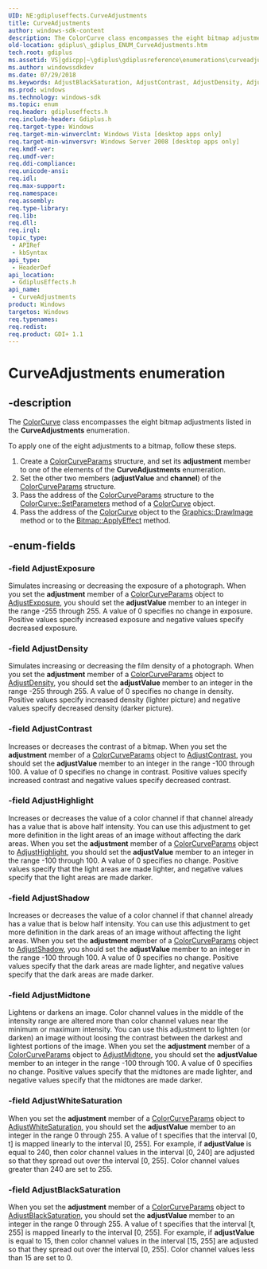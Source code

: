 ```yaml
---
UID: NE:gdipluseffects.CurveAdjustments
title: CurveAdjustments
author: windows-sdk-content
description: The ColorCurve class encompasses the eight bitmap adjustments listed in the CurveAdjustments enumeration.
old-location: gdiplus\_gdiplus_ENUM_CurveAdjustments.htm
tech.root: gdiplus
ms.assetid: VS|gdicpp|~\gdiplus\gdiplusreference\enumerations\curveadjustments.htm
ms.author: windowssdkdev
ms.date: 07/29/2018
ms.keywords: AdjustBlackSaturation, AdjustContrast, AdjustDensity, AdjustExposure, AdjustHighlight, AdjustMidtone, AdjustShadow, AdjustWhiteSaturation, CurveAdjustments, CurveAdjustments enumeration [GDI+], _gdiplus_ENUM_CurveAdjustments, gdiplus._gdiplus_ENUM_CurveAdjustments, gdipluseffects/AdjustBlackSaturation, gdipluseffects/AdjustContrast, gdipluseffects/AdjustDensity, gdipluseffects/AdjustExposure, gdipluseffects/AdjustHighlight, gdipluseffects/AdjustMidtone, gdipluseffects/AdjustShadow, gdipluseffects/AdjustWhiteSaturation, gdipluseffects/CurveAdjustments
ms.prod: windows
ms.technology: windows-sdk
ms.topic: enum
req.header: gdipluseffects.h
req.include-header: Gdiplus.h
req.target-type: Windows
req.target-min-winverclnt: Windows Vista [desktop apps only]
req.target-min-winversvr: Windows Server 2008 [desktop apps only]
req.kmdf-ver: 
req.umdf-ver: 
req.ddi-compliance: 
req.unicode-ansi: 
req.idl: 
req.max-support: 
req.namespace: 
req.assembly: 
req.type-library: 
req.lib: 
req.dll: 
req.irql: 
topic_type:
 - APIRef
 - kbSyntax
api_type:
 - HeaderDef
api_location:
 - GdiplusEffects.h
api_name:
 - CurveAdjustments
product: Windows
targetos: Windows
req.typenames: 
req.redist: 
req.product: GDI+ 1.1
---
```


# CurveAdjustments enumeration


## -description


The <a href="https://msdn.microsoft.com/en-us/library/ms534429(v=VS.85).aspx">ColorCurve</a> class encompasses the eight bitmap adjustments listed in the <b>CurveAdjustments</b> enumeration.

To apply one of the eight adjustments to a bitmap, follow these steps.
<ol>
<li>Create a <a href="https://msdn.microsoft.com/en-us/library/ms534060(v=VS.85).aspx">ColorCurveParams</a> structure, and set its <b>adjustment</b> member to one of the elements of the <b>CurveAdjustments</b> enumeration.</li>
<li>Set the other two members (<b>adjustValue</b> and <b>channel</b>) of the <a href="https://msdn.microsoft.com/en-us/library/ms534060(v=VS.85).aspx">ColorCurveParams</a> structure.</li>
<li>Pass the address of the <a href="https://msdn.microsoft.com/en-us/library/ms534060(v=VS.85).aspx">ColorCurveParams</a> structure to the <a href="https://msdn.microsoft.com/en-us/library/ms536241(v=VS.85).aspx">ColorCurve::SetParameters</a> method of a <a href="https://msdn.microsoft.com/en-us/library/ms534429(v=VS.85).aspx">ColorCurve</a> object.</li>
<li>Pass the address of the <a href="https://msdn.microsoft.com/en-us/library/ms534429(v=VS.85).aspx">ColorCurve</a> object to the <a href="https://msdn.microsoft.com/en-us/library/ms536058(v=VS.85).aspx">Graphics::DrawImage</a> method or to the <a href="https://msdn.microsoft.com/en-us/library/ms536284(v=VS.85).aspx">Bitmap::ApplyEffect</a> method.</li>
</ol>

## -enum-fields




### -field AdjustExposure

Simulates increasing or decreasing the exposure of a photograph. When you set the <b>adjustment</b> member of a <a href="https://msdn.microsoft.com/en-us/library/ms534060(v=VS.85).aspx">ColorCurveParams</a> object to <a href="https://msdn.microsoft.com/en-us/library/ms534098(v=VS.85).aspx">AdjustExposure</a>, you should set the <b>adjustValue</b> member to an integer in the range -255 through 255. A value of 0 specifies no change in exposure. Positive values specify increased exposure and negative values specify decreased exposure.


### -field AdjustDensity

Simulates increasing or decreasing the film density of a photograph. When you set the <b>adjustment</b> member of a <a href="https://msdn.microsoft.com/en-us/library/ms534060(v=VS.85).aspx">ColorCurveParams</a> object to <a href="https://msdn.microsoft.com/en-us/library/ms534098(v=VS.85).aspx">AdjustDensity</a>, you should set the <b>adjustValue</b> member to an integer in the range -255 through 255. A value of 0 specifies no change in density. Positive values specify increased density (lighter picture) and negative values specify decreased density (darker picture).


### -field AdjustContrast

Increases or decreases the contrast of a bitmap. When you set the <b>adjustment</b> member of a <a href="https://msdn.microsoft.com/en-us/library/ms534060(v=VS.85).aspx">ColorCurveParams</a> object to <a href="https://msdn.microsoft.com/en-us/library/ms534098(v=VS.85).aspx">AdjustContrast</a>, you should set the <b>adjustValue</b> member to an integer in the range -100 through 100. A value of 0 specifies no change in contrast. Positive values specify increased contrast and negative values specify decreased contrast.


### -field AdjustHighlight

Increases or decreases the value of a color channel if that channel already has a value that is above half intensity. You can use this adjustment to get more definition in the light areas of an image without affecting the dark areas. When you set the <b>adjustment</b> member of a <a href="https://msdn.microsoft.com/en-us/library/ms534060(v=VS.85).aspx">ColorCurveParams</a> object to <a href="https://msdn.microsoft.com/en-us/library/ms534098(v=VS.85).aspx">AdjustHighlight</a>, you should set the <b>adjustValue</b> member to an integer in the range -100 through 100. A value of 0 specifies no change. Positive values specify that the light areas are made lighter, and negative values specify that the light areas are made darker.


### -field AdjustShadow

Increases or decreases the value of a color channel if that channel already has a value that is below half intensity. You can use this adjustment to get more definition in the dark areas of an image without affecting the light areas. When you set the <b>adjustment</b> member of a <a href="https://msdn.microsoft.com/en-us/library/ms534060(v=VS.85).aspx">ColorCurveParams</a> object to <a href="https://msdn.microsoft.com/en-us/library/ms534098(v=VS.85).aspx">AdjustShadow</a>, you should set the <b>adjustValue</b> member to an integer in the range -100 through 100. A value of 0 specifies no change. Positive values specify that the dark areas are made lighter, and negative values specify that the dark areas are made darker.


### -field AdjustMidtone

Lightens or darkens an image. Color channel values in the middle of the intensity range are altered more than color channel values near the minimum or maximum intensity. You can use this adjustment to lighten (or darken) an image without loosing the contrast between the darkest and lightest portions of the image. When you set the <b>adjustment</b> member of a <a href="https://msdn.microsoft.com/en-us/library/ms534060(v=VS.85).aspx">ColorCurveParams</a> object to <a href="https://msdn.microsoft.com/en-us/library/ms534098(v=VS.85).aspx">AdjustMidtone</a>, you should set the <b>adjustValue</b> member to an integer in the range -100 through 100. A value of 0 specifies no change. Positive values specify that the midtones are made lighter, and negative values specify that the midtones are made darker.


### -field AdjustWhiteSaturation

When you set the <b>adjustment</b> member of a <a href="https://msdn.microsoft.com/en-us/library/ms534060(v=VS.85).aspx">ColorCurveParams</a> object to <a href="https://msdn.microsoft.com/en-us/library/ms534098(v=VS.85).aspx">AdjustWhiteSaturation</a>, you should set the <b>adjustValue</b> member to an integer in the range 0 through 255. A value of t specifies that the interval [0, t] is mapped linearly to the interval [0, 255]. For example, if <b>adjustValue</b> is equal to 240, then color channel values in the interval [0, 240] are adjusted so that they spread out over the interval [0, 255]. Color channel values greater than 240 are set to 255.


### -field AdjustBlackSaturation

When you set the <b>adjustment</b> member of a <a href="https://msdn.microsoft.com/en-us/library/ms534060(v=VS.85).aspx">ColorCurveParams</a> object to <a href="https://msdn.microsoft.com/en-us/library/ms534098(v=VS.85).aspx">AdjustBlackSaturation</a>, you should set the <b>adjustValue</b> member to an integer in the range 0 through 255. A value of t specifies that the interval [t, 255] is mapped linearly to the interval [0, 255]. For example, if <b>adjustValue</b> is equal to 15, then color channel values in the interval [15, 255] are adjusted so that they spread out over the interval [0, 255]. Color channel values less than 15 are set to 0.

